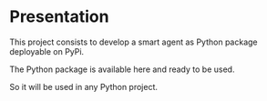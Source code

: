 # Presentation

This project consists to develop a smart agent as Python package deployable on PyPi.

The Python package is available here and ready to be used.

So it will be used in any Python project.


